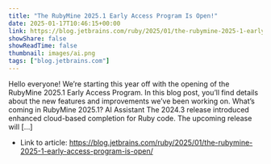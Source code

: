 ```yaml
---
title: "The RubyMine 2025.1 Early Access Program Is Open!"
date: 2025-01-17T10:46:15+00:00
link: https://blog.jetbrains.com/ruby/2025/01/the-rubymine-2025-1-early-access-program-is-open/
showShare: false
showReadTime: false
thumbnail: images/ai.png
tags: ["blog.jetbrains.com"]
---
```

Hello everyone! We’re starting this year off with the opening of the RubyMine 2025.1 Early Access Program. In this blog post, you’ll find details about the new features and improvements we’ve been working on. What’s coming in RubyMine 2025.1? AI Assistant The 2024.3 release introduced enhanced cloud-based completion for Ruby code. The upcoming release will […]

- Link to article: https://blog.jetbrains.com/ruby/2025/01/the-rubymine-2025-1-early-access-program-is-open/